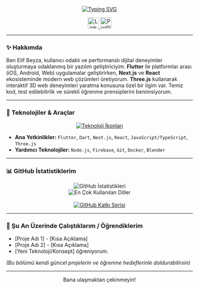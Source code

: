 <div align="center">

  <!-- Opsiyonel: Buraya şık bir banner görseli ekleyebilirsin -->
  <!-- Örnek: <img src="link/to/your/banner.png" alt="Banner" width="800"/> -->

  [![Typing SVG](https://readme-typing-svg.demolab.com?font=Fira+Code&weight=600&size=25&duration=4000&pause=1000&color=00BFFF&center=true&vCenter=true&width=600&lines=Merhaba%2C+ben+Elif+Beyza+Belhan;Tutkulu+bir+Flutter+Geliştiricisiyim;Modern+Web+%26+Mobil+Deneyimler+Yaratıyorum;Three.js+ile+3D+Dünyasını+Keşfediyorum)](https://git.io/typing-svg)

</div>

<div align="center">
  <a href="https://www.linkedin.com/in/elif-beyza-belhan-638b891b7">
    <img src="https://img.shields.io/badge/LinkedIn-0077B5?style=for-the-badge&logo=linkedin&logoColor=white" alt="LinkedIn" height="30"/>
  </a>
  <!-- Başka sosyal medya veya portfolyo linkleri buraya eklenebilir -->
  <!-- Örnek: <a href="link/to/portfolio"><img src="..."/></a> -->
  <img src="https://komarev.com/ghpvc/?username=Ms-elliebb&style=for-the-badge&color=brightgreen" alt="Profil Ziyaret Sayısı" height="30"/>
</div>

---

### ✨ Hakkımda

Ben Elif Beyza, kullanıcı odaklı ve performanslı dijital deneyimler oluşturmaya odaklanmış bir yazılım geliştiriciyim. **Flutter** ile platformlar arası (iOS, Android, Web) uygulamalar geliştirirken, **Next.js** ve **React** ekosisteminde modern web çözümleri üretiyorum. **Three.js** kullanarak interaktif 3D web deneyimleri yaratma konusuna özel bir ilgim var. Temiz kod, test edilebilirlik ve sürekli öğrenme prensiplerini benimsiyorum.

---

### 🚀 Teknolojiler & Araçlar

<p align="center">
  <a href="https://skillicons.dev">
    <img src="https://skillicons.dev/icons?i=flutter,dart,nextjs,react,js,ts,threejs,nodejs,firebase,git,docker,blender&perline=6&theme=dark" alt="Teknoloji İkonları"/>
  </a>
</p>

*   **Ana Yetkinlikler:** `Flutter`, `Dart`, `Next.js`, `React`, `JavaScript/TypeScript`, `Three.js`
*   **Yardımcı Teknolojiler:** `Node.js`, `Firebase`, `Git`, `Docker`, `Blender`

---

### 📊 GitHub İstatistiklerim

<p align="center">
  <picture>
    <source media="(prefers-color-scheme: dark)" srcset="https://github-readme-stats.vercel.app/api?username=Ms-elliebb&show_icons=true&theme=tokyonight&rank_icon=github&hide_border=true&include_all_commits=true&count_private=true">
    <source media="(prefers-color-scheme: light)" srcset="https://github-readme-stats.vercel.app/api?username=Ms-elliebb&show_icons=true&theme=default&rank_icon=github&hide_border=true&include_all_commits=true&count_private=true">
    <img align="center" src="https://github-readme-stats.vercel.app/api?username=Ms-elliebb&show_icons=true&theme=tokyonight&rank_icon=github&hide_border=true&include_all_commits=true&count_private=true" alt="GitHub İstatistikleri" />
  </picture>
  <br/>
  <picture>
    <source media="(prefers-color-scheme: dark)" srcset="https://github-readme-stats.vercel.app/api/top-langs/?username=Ms-elliebb&theme=tokyonight&layout=compact&hide_border=true&langs_count=8">
    <source media="(prefers-color-scheme: light)" srcset="https://github-readme-stats.vercel.app/api/top-langs/?username=Ms-elliebb&theme=default&layout=compact&hide_border=true&langs_count=8">
    <img align="center" src="https://github-readme-stats.vercel.app/api/top-langs/?username=Ms-elliebb&theme=tokyonight&layout=compact&hide_border=true&langs_count=8" alt="En Çok Kullanılan Diller"/>
  </picture>
  <br/><br/>
  <a href="https://git.io/streak-stats">
    <img src="https://github-readme-streak-stats.herokuapp.com?user=Ms-elliebb&theme=github-dark-blue&hide_border=true" alt="GitHub Katkı Serisi" />
    <!-- Alternatif tema: 'tokyonight', 'dracula', 'radical', vb. -->
  </a>
</p>

---

### 🌱 Şu An Üzerinde Çalıştıklarım / Öğrendiklerim

*   [Proje Adı 1] - [Kısa Açıklama]
*   [Proje Adı 2] - [Kısa Açıklama]
*   [Yeni Teknoloji/Konsept] öğreniyorum.

*(Bu bölümü kendi güncel projelerin ve öğrenme hedeflerinle doldurabilirsin)*

---

<div align="center">
  <p>Bana ulaşmaktan çekinmeyin!</p>
  <!-- E-posta, Twitter vb. ikon/linkleri buraya eklenebilir -->
</div>
